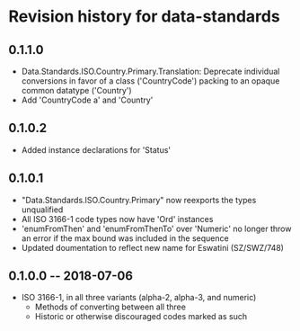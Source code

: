 # Revision history for data-standards

## 0.1.1.0

* Data.Standards.ISO.Country.Primary.Translation: Deprecate individual
  conversions in favor of a class ('CountryCode') packing to an opaque common
  datatype ('Country')
* Add 'CountryCode a' and 'Country'

## 0.1.0.2

* Added instance declarations for 'Status'

## 0.1.0.1

* "Data.Standards.ISO.Country.Primary" now reexports the types unqualified
* All ISO 3166-1 code types now have 'Ord' instances
* 'enumFromThen' and 'enumFromThenTo' over 'Numeric' no longer throw an error
  if the max bound was included in the sequence
* Updated doumentation to reflect new name for Eswatini (SZ/SWZ/748)

## 0.1.0.0  -- 2018-07-06

* ISO 3166-1, in all three variants (alpha-2, alpha-3, and numeric)
  * Methods of converting between all three
  * Historic or otherwise discouraged codes marked as such
